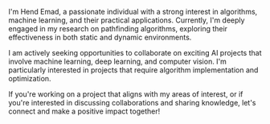 I'm Hend Emad, a passionate individual with a strong interest in algorithms, machine learning, and their practical applications. Currently, I'm deeply engaged in my research on pathfinding algorithms, exploring their effectiveness in both static and dynamic environments.

I am actively seeking opportunities to collaborate on exciting AI projects that involve machine learning, deep learning, and computer vision. I'm particularly interested in projects that require algorithm implementation and optimization.

If you're working on a project that aligns with my areas of interest, or if you're interested in discussing collaborations and sharing knowledge, let's connect and make a positive impact together!

<!--- 📫 How to reach me:

     Email: hendemadsaber@gmail.com
     LinkedIn: https://www.linkedin.com/in/hend-emad
--->
<!---
HendEmad/HendEmad is a ✨ special ✨ repository because its `README.md` (this file) appears on your GitHub profile.
You can click the Preview link to take a look at your changes.
--->
